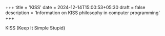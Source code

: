 +++
title = 'KISS'
date = 2024-12-14T15:00:53+05:30
draft = false
description = 'Information on KISS philosophy in computer programming'
+++

KISS (Keep It Simple Stupid)
